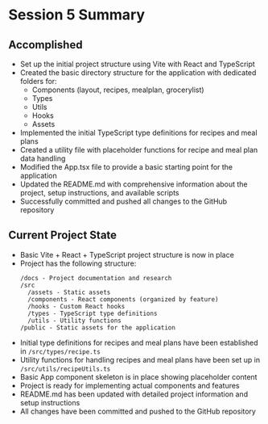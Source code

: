 # Session 5 Summary

## Accomplished

- Set up the initial project structure using Vite with React and TypeScript
- Created the basic directory structure for the application with dedicated folders for:
  - Components (layout, recipes, mealplan, grocerylist)
  - Types
  - Utils
  - Hooks
  - Assets
- Implemented the initial TypeScript type definitions for recipes and meal plans
- Created a utility file with placeholder functions for recipe and meal plan data handling
- Modified the App.tsx file to provide a basic starting point for the application
- Updated the README.md with comprehensive information about the project, setup instructions, and available scripts
- Successfully committed and pushed all changes to the GitHub repository

## Current Project State

- Basic Vite + React + TypeScript project structure is now in place
- Project has the following structure:
  ```
  /docs - Project documentation and research
  /src
    /assets - Static assets
    /components - React components (organized by feature)
    /hooks - Custom React hooks
    /types - TypeScript type definitions
    /utils - Utility functions
  /public - Static assets for the application
  ```
- Initial type definitions for recipes and meal plans have been established in `/src/types/recipe.ts`
- Utility functions for handling recipes and meal plans have been set up in `/src/utils/recipeUtils.ts`
- Basic App component skeleton is in place showing placeholder content
- Project is ready for implementing actual components and features
- README.md has been updated with detailed project information and setup instructions
- All changes have been committed and pushed to the GitHub repository
